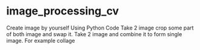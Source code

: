# image_processing_cv
Create image by yourself Using Python Code
Take 2 image crop some part of both image and swap it.
Take 2 image and combine it to form single image. For example collage
